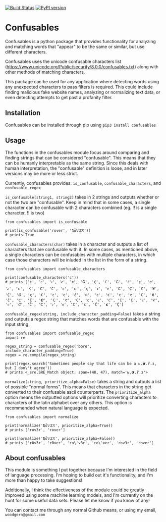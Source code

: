 [![Build Status](https://travis-ci.org/woodgern/confusables.svg?branch=master)](https://travis-ci.org/woodgern/confusables) [![PyPI version](https://badge.fury.io/py/confusables.svg)](https://badge.fury.io/py/confusables)


# Confusables

Confusables is a python package that provides functionality for analyzing and matching words that "appear"
to be the same or similar, but use different characters.

Confusables uses the unicode confusable characters list (https://www.unicode.org/Public/security/8.0.0/confusables.txt)
along with other methods of matching characters.

This package can be used for any application where detecting words using any unexpected characters to pass filters
is required. This could include finding malicious fake website names, analyzing or normalizing text data, or even detecting
attempts to get past a profanity filter.


## Installation

Confusables can be installed through pip using
`pip3 install confusables`


## Usage

The functions in the confusables module focus around comparing and finding strings that can be considered "confusable". This means that they can be humanly interpretable as the same string. Since this deals with human interpretation, the "confusable" definition is loose, and in later versions may be more or less strict.

Currently, confusables provides: `is_confusable`, `confusable_characters`, and `confusable_regex`


`is_confusable(string1, string2)` takes in 2 strings and outputs whether or not the two are "confusable". Keep in mind that in some cases, a single character can be confusable with 2 characters combined (eg. ‼ is a single character, !! is two)
```
from confusables import is_confusable

print(is_confusable('rover', 'Ʀỏ𝕍3ℛ'))
# prints True
```



`confusable_characters(char)` takes in a character and outputs a list of characters that are confusable with it. In some cases, as mentioned above, a single characters can be confusables with multiple characters, in which case those characters will be inluded in the list in the form of a string.
```
from confusables import confusable_characters

print(confusable_characters('c'))
# prints ['ċ', 'ᴄ', '𝔠', '𝒄', '𝗰', '𝗖', 'ḉ', 'ℂ', 'Ꮯ', 'ć', 'c̦', '𝑐', '𝓬', '𝚌', '𐌂', 'Ⅽ', 'С', '𝘤', 'ｃ', 'ҫ', '𝖈', '🝌', '𝖢', '𝐂', 'C', '𝓒', 'Ç', '𝘾', 'ç', 'Ⲥ', 'с', 'ⅽ', 'ĉ', '𐔜', 'c', 'ℭ', 'ϲ', '𑣩', 'Ϲ', '𝕮', 'č', '𐊢', 'Ĉ', '𝑪', 'Ｃ', '𑣲', '𐐕', '𐐽', 'ⲥ', '𝐶', 'Ċ', 'C̦', 'ꮯ', '𝒞', '𝕔', '𝘊', 'Č', 'ꓚ', '𝒸', '𝐜', '𝙲', '𝖼', 'Ć', '𝙘', 'Ḉ']
```


`confusable_regex(string, include_character_padding=False)` takes a string and outputs a regex string that matches words that are confusable with the input string.
```
from confusables import confusable_regex
import re

regex_string = confusable_regex('bore', include_character_padding=True)
regex = re.compile(regex_string)

print(regex.search('Sometimes people say that life can be a ь.𝞂.ř.ɜ, but I don\'t agree'))
# prints <_sre.SRE_Match object; span=(40, 47), match='ь.𝞂.ř.ɜ'>
```



`normalize(string, prioritize_alpha=False)` takes a string and outputs a list of possible "normal forms". This means that characters in the string get converted to their confusable ascii counterparts. The `prioritize_alpha` option means the outputted options will prioritize converting characters to characters of the latin alphabet over any others. This option is recommended when natural language is expected.
```
from confusables import normalize

print(normalize('Ʀỏ𝕍3ℛ', prioritize_alpha=True))
# prints ['rov3r', 'rover']

print(normalize('Ʀỏ𝕍3ℛ', prioritize_alpha=False))
# prints ['r0v3r', 'r0ver', 'ro\'v3r', 'ro\'ver', 'rov3r', 'rover']
```

## About confusables

This module is something I put together because I'm interested in the field of language processing. I'm hoping to build out it's functionality, and I'm more than happy to take suggestions!

Additionally, I think the effectiveness of the module could be greatly improved using some machine learning models, and I'm currently on the hunt for some useful data sets. Please let me know if you know of any!

You can contact me through any normal Github means, or using my email, `woodgern@gmail.com`
